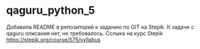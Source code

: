 # qaguru_python_5
Добавила README в репозиторий к заданию по GIT на Stepik. 
К задаче с qaguru описания нет, не требовалось. 
Сслыка на курс Stepik https://stepik.org/course/575/syllabus
